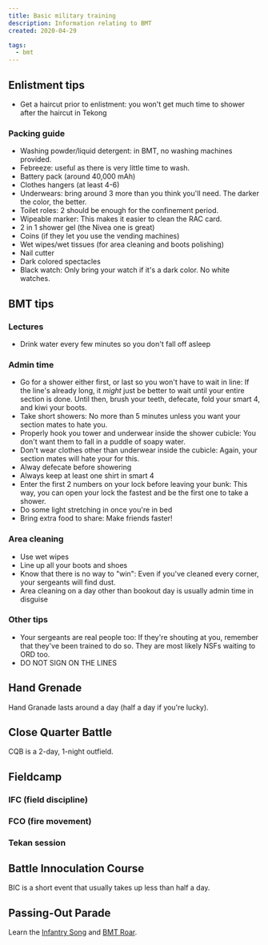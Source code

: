 ```yaml
---
title: Basic military training
description: Information relating to BMT
created: 2020-04-29

tags:
  - bmt
---
```



## Enlistment tips
- Get a haircut prior to enlistment: you won't get much time to shower after the haircut in Tekong

### Packing guide
- Washing powder/liquid detergent: in BMT, no washing machines provided.
- Febreeze: useful as there is very little time to wash.
- Battery pack (around 40,000 mAh)
- Clothes hangers (at least 4-6)
- Underwears: bring around 3 more than you think you'll need. The darker the color, the better.
- Toilet roles: 2 should be enough for the confinement period.
- Wipeable marker: This makes it easier to clean the RAC card.
- 2 in 1 shower gel (the Nivea one is great)
- Coins (if they let you use the vending machines)
- Wet wipes/wet tissues (for area cleaning and boots polishing)
- Nail cutter
- Dark colored spectacles
- Black watch: Only bring your watch if it's a dark color. No white watches.

## BMT tips
### Lectures
- Drink water every few minutes so you don't fall off asleep

### Admin time

- Go for a shower either first, or last so you won't have to wait in line: If the line's already long, it *might* just be better to wait until your entire section is done. Until then, brush your teeth, defecate, fold your smart 4, and kiwi your boots.
- Take short showers: No more than 5 minutes unless you want your section mates to hate you.
- Properly hook you tower and underwear inside the shower cubicle: You don't want them to fall in a puddle of soapy water.
- Don't wear clothes other than underwear inside the cubicle: Again, your section mates will hate your for this.
- Alway defecate before showering
- Always keep at least one shirt in smart 4
- Enter the first 2 numbers on your lock before leaving your bunk: This way, you can open your lock the fastest and be the first one to take a shower.
- Do some light stretching in once you're in bed
- Bring extra food to share: Make friends faster!

### Area cleaning
- Use wet wipes
- Line up all your boots and shoes
- Know that there is no way to "win": Even if you've cleaned every corner, your sergeants will find dust.
- Area cleaning on a day other than bookout day is usually admin time in disguise

### Other tips
- Your sergeants are real people too: If they're shouting at you, remember that they've been trained to do so. They are most likely NSFs waiting to ORD too.
- DO NOT SIGN ON THE LINES

## Hand Grenade
Hand Granade lasts around a day (half a day if you're lucky).

<youtube-video id="CgT7Thc0_Ws"></youtube-video>

## Close Quarter Battle
CQB is a 2-day, 1-night outfield.

## Fieldcamp

### IFC (field discipline)
<youtube-video id="Qgbe0xbswGU"></youtube-video>

### FCO (fire movement)
<youtube-video id="pDjsXkKSGbo"></youtube-video>

### Tekan session
<youtube-video id="6rNTgRiNN3Q"></youtube-video>

## Battle Innoculation Course
BIC is a short event that usually takes up less than half a day.

## Passing-Out Parade
Learn the [Infantry Song](/songs#infantry-song) and [BMT Roar](/songs#bmt-roar).